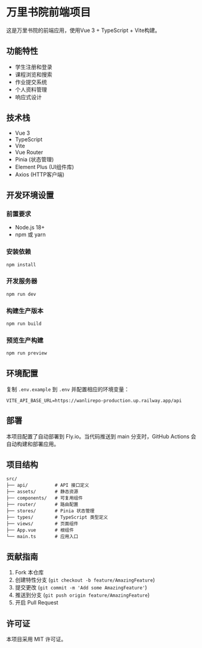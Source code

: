 # 万里书院前端项目

这是万里书院的前端应用，使用Vue 3 + TypeScript + Vite构建。

## 功能特性

- 学生注册和登录
- 课程浏览和搜索
- 作业提交系统
- 个人资料管理
- 响应式设计

## 技术栈

- Vue 3
- TypeScript
- Vite
- Vue Router
- Pinia (状态管理)
- Element Plus (UI组件库)
- Axios (HTTP客户端)

## 开发环境设置

### 前置要求

- Node.js 18+
- npm 或 yarn

### 安装依赖

```bash
npm install
```

### 开发服务器

```bash
npm run dev
```

### 构建生产版本

```bash
npm run build
```

### 预览生产构建

```bash
npm run preview
```

## 环境配置

复制 `.env.example` 到 `.env` 并配置相应的环境变量：

```
VITE_API_BASE_URL=https://wanlirepo-production.up.railway.app/api
```

## 部署

本项目配置了自动部署到 Fly.io。当代码推送到 main 分支时，GitHub Actions 会自动构建和部署应用。

## 项目结构

```
src/
├── api/          # API 接口定义
├── assets/       # 静态资源
├── components/   # 可复用组件
├── router/       # 路由配置
├── stores/       # Pinia 状态管理
├── types/        # TypeScript 类型定义
├── views/        # 页面组件
├── App.vue       # 根组件
└── main.ts       # 应用入口
```

## 贡献指南

1. Fork 本仓库
2. 创建特性分支 (`git checkout -b feature/AmazingFeature`)
3. 提交更改 (`git commit -m 'Add some AmazingFeature'`)
4. 推送到分支 (`git push origin feature/AmazingFeature`)
5. 开启 Pull Request

## 许可证

本项目采用 MIT 许可证。